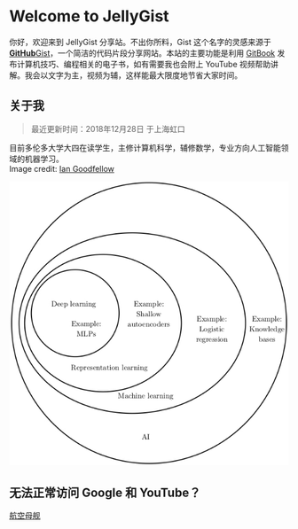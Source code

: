 # Welcome to JellyGist

你好，欢迎来到 JellyGist 分享站。不出你所料，Gist 这个名字的灵感来源于 [**GitHub**Gist](https://gist.github.com/)，一个简洁的代码片段分享网站。本站的主要功能是利用 [GitBook](https://www.gitbook.com/) 发布计算机技巧、编程相关的电子书，如有需要我也会附上 YouTube 视频帮助讲解。我会以文字为主，视频为辅，这样能最大限度地节省大家时间。

## 关于我

> 最近更新时间：2018年12月28日 于上海虹口

目前多伦多大学大四在读学生，主修计算机科学，辅修数学，专业方向人工智能领域的机器学习。  
Image credit: [Ian Goodfellow](https://github.com/goodfeli)

![ai-and-machine-learning-venn-diagram](venn.jpg)

## 无法正常访问 Google 和 YouTube？

[航空母舰](https://free-ss.me/)
